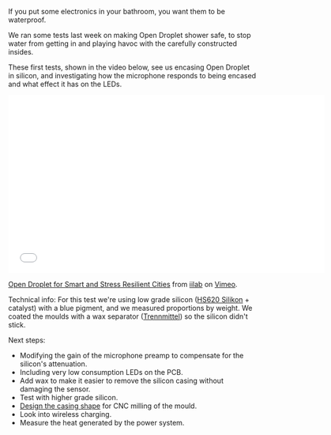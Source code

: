 If you put some electronics in your bathroom, you want them to be waterproof. 

We ran some tests last week on making Open Droplet shower safe, to stop water from getting in and playing havoc with the carefully constructed insides.

<!--more-->

These first tests, shown in the video below, see us encasing Open Droplet in silicon, and investigating how the microphone responds to being encased and what effect it has on the LEDs. 

<div class="video-container post-media">
<iframe src="//player.vimeo.com/video/106799877?color=506a85" width="640" height="360" frameborder="0" webkitallowfullscreen mozallowfullscreen allowfullscreen></iframe> <p><a href="http://vimeo.com/106799877">Open Droplet for Smart and Stress Resilient Cities</a> from <a href="http://vimeo.com/iilab">iilab</a> on <a href="https://vimeo.com">Vimeo</a>.</p>
</div>

Technical info: 
    For this test we're using low grade silicon ([HS620 Silikon](http://www.silikonfabrik.de/product_info.php?info=p134_HANSA-Silikon-HS620---0-9-kg.html) + catalyst) with a blue pigment, and we measured proportions by weight. We coated the moulds with a wax separator ([Trennmittel](http://www.silikonfabrik.de/product_info.php?info=p14_Trennspray--500ml.html)) so the silicon didn't stick.

Next steps:
  *  Modifying the gain of the microphone preamp to compensate for the silicon's attenuation.
  *  Including very low consumption LEDs on the PCB.
  *  Add wax to make it easier to remove the silicon casing without damaging the sensor.
  *  Test with higher grade silicon.
  *  [Design the casing shape](https://droplet.hackpad.com/Open-Droplet-Form-Design-km42HJk4XU1) for CNC milling of the mould.
  *  Look into wireless charging.
  *  Measure the heat generated by the power system. 

